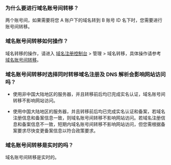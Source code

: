 ### 为什么要进行域名账号间转移？

两个账号间，如果需要将您 A 账户下的域名转到 B 账号 ID 名下时，您需要进行账号间转移。



### 域名账号间转移如何操作？

 域名转移的操作，请进入 [域名注册控制台](https://console.cloud.tencent.com/domain) > 管理 > 域名转移，具体操作请参考 [域名账号间转移](https://intl.cloud.tencent.com/document/product/242/42875)。



### 域名账号间转移时选择同时转移域名注册及 DNS 解析会影响网站访问吗？
- 使用非中国大陆地区的服务器，并且转移前后均已完成实名认证，域名账号间转移不影响网站访问。

- 使用中国大陆地区的服务器，并且转移前后均已完成实名认证和备案，若域名注册信息和备案信息一致，则域名账号间转移不影响网站访问。若域名注册信息和备案信息不一致，短期内域名账号间转移不影响网站访问，但您需根据备案要求尽快变更备案信息以符合政策要求。


### 域名账号间转移是实时的吗？

域名账号间转移是实时的。